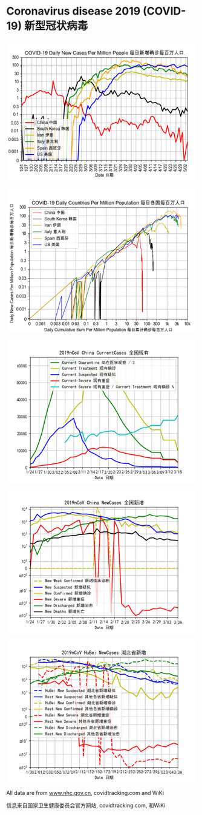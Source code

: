 # Coronavirus disease 2019 (COVID-19) 新型冠状病毒

![Daily New Cases Per Million People 每日新增确诊每百万人口](/CountryMillion.png)

![NewCases Per Million Population 各国新增每百万人口 vs Sum Per Million Population 累计每百万人口](/DailyCountryMillion.png)

![China CurrentCases 全国现有](/CurrentCases.png)

![China NewCases 全国新增](/NewCases.png)

![HuBei NewCases 湖北省新增](/HuBeiNewCases.png)

All data are from www.nhc.gov.cn, covidtracking.com and WiKi

信息来自国家卫生健康委员会官方网站, covidtracking.com, 和WiKi
